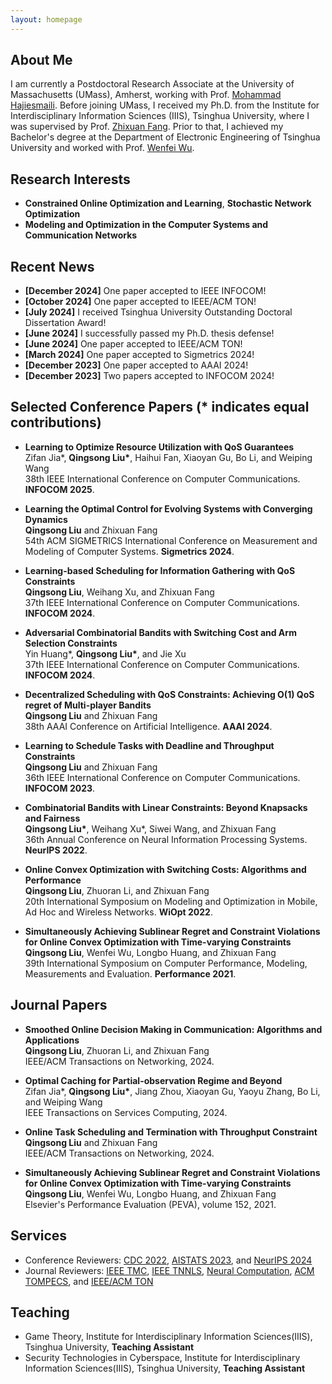 ```yaml
---
layout: homepage
---
```


## About Me

I am currently a Postdoctoral Research Associate at the University of Massachusetts (UMass), Amherst, working with Prof. [Mohammad Hajiesmaili](https://groups.cs.umass.edu/hajiesmaili/). Before joining UMass, I received my Ph.D. from the Institute for Interdisciplinary Information Sciences (IIIS), Tsinghua University, where I was supervised by Prof. [Zhixuan Fang](https://people.iiis.tsinghua.edu.cn/~fang/). Prior to that, I achieved my Bachelor's degree at the Department of Electronic Engineering of Tsinghua University and worked with Prof. [Wenfei Wu](https://wenfei-wu.github.io/).

## Research Interests

- **Constrained Online Optimization and Learning**, **Stochastic Network Optimization**
- **Modeling and Optimization in the Computer Systems and Communication Networks**

## Recent News

- **[December 2024]** One paper accepted to IEEE INFOCOM!
- **[October 2024]** One paper accepted to IEEE/ACM TON!
- **[July 2024]** I received Tsinghua University Outstanding Doctoral Dissertation Award!
- **[June 2024]** I successfully passed my Ph.D. thesis defense!
- **[June 2024]** One paper accepted to IEEE/ACM TON!
- **[March 2024]** One paper accepted to Sigmetrics 2024!
- **[December 2023]** One paper accepted to AAAI 2024!
- **[December 2023]** Two papers accepted to INFOCOM 2024!


## Selected Conference Papers (* indicates equal contributions)

- **Learning to Optimize Resource Utilization with QoS Guarantees**
  <br>
  Zifan Jia\*, **Qingsong Liu\***, Haihui Fan, Xiaoyan Gu, Bo Li, and Weiping Wang
  <br>
  38th IEEE International Conference on Computer Communications. **INFOCOM 2025**.
  
- **Learning the Optimal Control for Evolving Systems with Converging Dynamics**
  <br>
  **Qingsong Liu** and Zhixuan Fang
  <br>
  54th ACM SIGMETRICS International Conference on Measurement and Modeling of Computer Systems. **Sigmetrics 2024**.



- **Learning-based Scheduling for Information Gathering with QoS Constraints**
  <br>
  **Qingsong Liu**, Weihang Xu, and Zhixuan Fang
  <br>
  37th IEEE International Conference on Computer Communications. **INFOCOM 2024**.

- **Adversarial Combinatorial Bandits with Switching Cost and Arm Selection Constraints**
  <br>
  Yin Huang\*, **Qingsong Liu\***, and Jie Xu
  <br>
  37th IEEE International Conference on Computer Communications. **INFOCOM 2024**.

- **Decentralized Scheduling with QoS Constraints: Achieving O(1) QoS regret of Multi-player Bandits**
  <br>
  **Qingsong Liu** and Zhixuan Fang
  <br>
  38th AAAI Conference on Artificial Intelligence. **AAAI 2024**.


- **Learning to Schedule Tasks with Deadline and Throughput Constraints**
  <br>
  **Qingsong Liu** and Zhixuan Fang
  <br>
  36th IEEE International Conference on Computer Communications. **INFOCOM 2023**.



- **Combinatorial Bandits with Linear Constraints: Beyond Knapsacks and Fairness**
  <br>
  **Qingsong Liu\***, Weihang Xu*, Siwei Wang, and Zhixuan Fang
  <br>
  36th Annual Conference on Neural Information Processing Systems. **NeurIPS 2022**.

- **Online Convex Optimization with Switching Costs: Algorithms and Performance**
  <br>
  **Qingsong Liu**, Zhuoran Li, and Zhixuan Fang
  <br>
  20th International Symposium on Modeling and Optimization in Mobile, Ad Hoc and Wireless Networks. **WiOpt 2022**.

  
- **Simultaneously Achieving Sublinear Regret and Constraint Violations for Online Convex Optimization with Time-varying Constraints**
  <br>
  **Qingsong Liu**, Wenfei Wu, Longbo Huang, and Zhixuan Fang
  <br>
  39th International Symposium on Computer Performance, Modeling, Measurements and Evaluation. **Performance 2021**.


  
  
 
  
## Journal Papers


- **Smoothed Online Decision Making in Communication: Algorithms and Applications**
  <br>
  **Qingsong Liu**, Zhuoran Li, and Zhixuan Fang
  <br>
  IEEE/ACM Transactions on Networking, 2024.

- **Optimal Caching for Partial-observation Regime and Beyond**
  <br>
  Zifan Jia\*, **Qingsong Liu\***, Jiang Zhou, Xiaoyan Gu, Yaoyu Zhang, Bo Li, and Weiping Wang
  <br>
  IEEE Transactions on Services Computing, 2024.


- **Online Task Scheduling and Termination with Throughput Constraint**
  <br>
  **Qingsong Liu** and Zhixuan Fang
  <br>
  IEEE/ACM Transactions on Networking, 2024.


- **Simultaneously Achieving Sublinear Regret and Constraint Violations for Online Convex Optimization with Time-varying Constraints**
  <br>
  **Qingsong Liu**, Wenfei Wu, Longbo Huang, and Zhixuan Fang
  <br>
  Elsevier's Performance Evaluation (PEVA), volume 152, 2021.


  

## Services

- Conference Reviewers: [CDC 2022](https://cdc2022.ieeecss.org/), [AISTATS 2023](https://virtual.aistats.org/), and [NeurIPS 2024](https://neurips.cc/)
- Journal Reviewers: [IEEE TMC](https://www.computer.org/csdl/journal/tm/), [IEEE TNNLS](https://cis.ieee.org/publications/t-neural-networks-and-learning-systems/), [Neural Computation](https://ieeexplore.ieee.org/xpl/RecentIssue.jsp?punumber=6720226), [ACM TOMPECS](https://dl.acm.org/journal/tompecs), and [IEEE/ACM TON](https://ieeexplore.ieee.org/xpl/RecentIssue.jsp?punumber=90)

## Teaching

- Game Theory, Institute for Interdisciplinary Information Sciences(IIIS), Tsinghua University, **Teaching Assistant**
- Security Technologies in Cyberspace, Institute for Interdisciplinary Information Sciences(IIIS), Tsinghua University, **Teaching Assistant**
